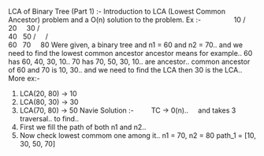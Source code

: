 LCA of Binary Tree (Part 1) :-
Introduction to LCA (Lowest Common Ancestor) problem and a O(n) solution to the problem.
Ex :-                  10
/    \
20     30
/    \
40    50
/     /   \
60   70     80
Were given, a binary tree and n1 = 60 and n2 = 70.. and we need to find the lowest common ancestor
ancestor means for example..  60 has 60, 40, 30, 10..  70 has 70, 50, 30, 10.. are ancestor..
common ancestor of 60 and 70 is 10, 30.. and we need to find the LCA then 30 is the LCA..
More ex:-
1) LCA(20, 80)  ->  10
2) LCA(80, 30)  ->  30
3) LCA(70, 80)  ->  50
Navie Solution :-          TC -> 0(n)..      and takes 3 traversal.. to find..
1) First we fill the path of both n1 and n2..
2) Now check lowest commom one among it..
n1 = 70,  n2  = 80
path_1 = [10, 30, 50, 70]